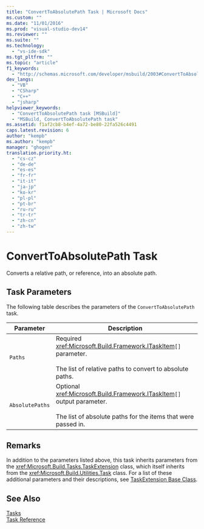 ```yaml
---
title: "ConvertToAbsolutePath Task | Microsoft Docs"
ms.custom: ""
ms.date: "11/01/2016"
ms.prod: "visual-studio-dev14"
ms.reviewer: ""
ms.suite: ""
ms.technology: 
  - "vs-ide-sdk"
ms.tgt_pltfrm: ""
ms.topic: "article"
f1_keywords: 
  - "http://schemas.microsoft.com/developer/msbuild/2003#ConvertToAbsolutePath"
dev_langs: 
  - "VB"
  - "CSharp"
  - "C++"
  - "jsharp"
helpviewer_keywords: 
  - "ConvertToAbsolutePath task [MSBuild]"
  - "MSBuild, ConvertToAbsolutePath task"
ms.assetid: f1af2cb8-b4ef-4a72-be80-22fa526c4491
caps.latest.revision: 6
author: "kempb"
ms.author: "kempb"
manager: "ghogen"
translation.priority.ht: 
  - "cs-cz"
  - "de-de"
  - "es-es"
  - "fr-fr"
  - "it-it"
  - "ja-jp"
  - "ko-kr"
  - "pl-pl"
  - "pt-br"
  - "ru-ru"
  - "tr-tr"
  - "zh-cn"
  - "zh-tw"
---
```

# ConvertToAbsolutePath Task
Converts a relative path, or reference, into an absolute path.  
  
## Task Parameters  
 The following table describes the parameters of the `ConvertToAbsolutePath` task.  
  
|Parameter|Description|  
|---------------|-----------------|  
|`Paths`|Required <xref:Microsoft.Build.Framework.ITaskItem>`[]` parameter.<br /><br /> The list of relative paths to convert to absolute paths.|  
|`AbsolutePaths`|Optional <xref:Microsoft.Build.Framework.ITaskItem>`[]` output parameter.<br /><br /> The list of absolute paths for the items that were passed in.|  
  
## Remarks  
 In addition to the parameters listed above, this task inherits parameters from the <xref:Microsoft.Build.Tasks.TaskExtension> class, which itself inherits from the <xref:Microsoft.Build.Utilities.Task> class. For a list of these additional parameters and their descriptions, see [TaskExtension Base Class](../msbuild/taskextension-base-class.md).  
  
## See Also  
 [Tasks](../msbuild/msbuild-tasks.md)   
 [Task Reference](../msbuild/msbuild-task-reference.md)